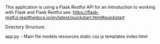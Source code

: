 This application is using a Flask Restful API for an introduction to working with Flask and Flask Restful see: https://flask-restful.readthedocs.io/en/latest/quickstart.html#quickstart

Directory Structure:

app.py - Main file
models
resources
static
  css
  js
 templates
  index.html
